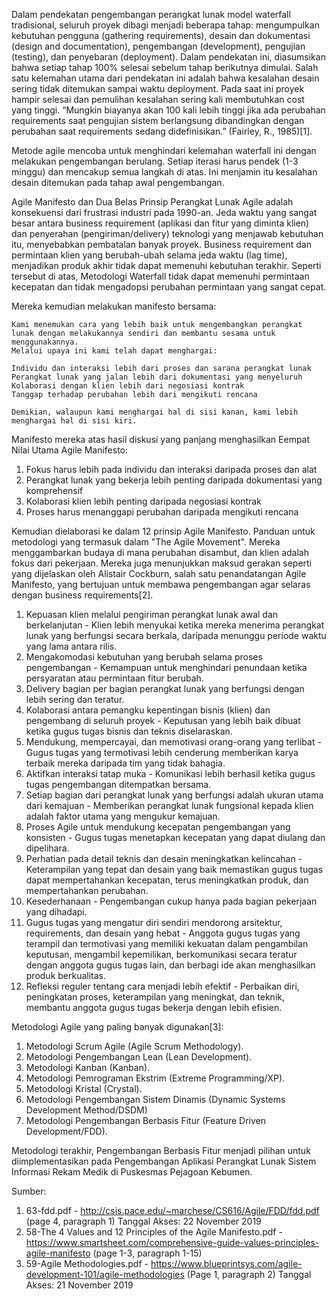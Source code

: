 Dalam pendekatan pengembangan perangkat lunak model waterfall tradisional, seluruh proyek dibagi menjadi beberapa tahap: mengumpulkan kebutuhan pengguna (gathering requirements), desain dan dokumentasi (design and documentation), pengembangan (development), pengujian (testing), dan penyebaran (deployment). Dalam pendekatan ini, diasumsikan bahwa setiap tahap 100% selesai sebelum tahap berikutnya dimulai. Salah satu kelemahan utama dari pendekatan ini adalah bahwa kesalahan desain sering tidak ditemukan sampai waktu deployment. Pada saat ini proyek hampir selesai dan pemulihan kesalahan sering kali membutuhkan cost yang tinggi. “Mungkin biayanya akan 100 kali lebih tinggi jika ada perubahan requirements saat pengujian sistem berlangsung dibandingkan dengan perubahan saat requirements sedang didefinisikan.” (Fairley, R., 1985)[1].

Metode agile mencoba untuk menghindari kelemahan waterfall ini dengan melakukan pengembangan berulang. Setiap iterasi harus pendek (1-3 minggu) dan mencakup semua langkah di atas. Ini menjamin itu kesalahan desain ditemukan pada tahap awal pengembangan.

Agile Manifesto dan Dua Belas Prinsip Perangkat Lunak Agile adalah konsekuensi dari frustrasi industri pada 1990-an. Jeda waktu yang sangat besar antara business requirement (aplikasi dan fitur yang diminta klien) dan penyerahan (pengiriman/delivery) teknologi yang menjawab kebutuhan itu, menyebabkan pembatalan banyak proyek. Business requirement dan permintaan klien yang berubah-ubah selama jeda waktu (lag time), menjadikan produk akhir tidak dapat memenuhi kebutuhan terakhir. Seperti tersebut di atas, Metodologi Waterfall tidak dapat memenuhi permintaan kecepatan dan tidak mengadopsi perubahan permintaan yang sangat cepat.

Mereka kemudian melakukan manifesto bersama:

    Kami menemukan cara yang lebih baik untuk mengembangkan perangkat lunak dengan melakukannya sendiri dan membantu sesama untuk menggunakannya.
    Melalui upaya ini kami telah dapat menghargai:

    Individu dan interaksi lebih dari proses dan sarana perangkat lunak
    Perangkat lunak yang jalan lebih dari dokumentasi yang menyeluruh
    Kolaborasi dengan klien lebih dari negosiasi kontrak
    Tanggap terhadap perubahan lebih dari mengikuti rencana

    Demikian, walaupun kami menghargai hal di sisi kanan, kami lebih menghargai hal di sisi kiri.

Manifesto mereka atas hasil diskusi yang panjang menghasilkan Eempat Nilai Utama Agile Manifesto:

1. Fokus harus lebih pada individu dan interaksi daripada proses dan alat
2. Perangkat lunak yang bekerja lebih penting daripada dokumentasi yang komprehensif
3. Kolaborasi klien lebih penting daripada negosiasi kontrak
4. Proses harus menanggapi perubahan daripada mengikuti rencana

Kemudian dielaborasi ke dalam 12 prinsip Agile Manifesto. Panduan untuk metodologi yang termasuk dalam "The Agile Movement". Mereka menggambarkan budaya di mana perubahan disambut, dan klien adalah fokus dari pekerjaan. Mereka juga menunjukkan maksud gerakan seperti yang dijelaskan oleh Alistair Cockburn, salah satu penandatangan Agile Manifesto, yang bertujuan untuk membawa pengembangan agar selaras dengan business requirements[2].

1. Kepuasan klien melalui pengiriman perangkat lunak awal dan berkelanjutan - Klien lebih menyukai ketika mereka menerima perangkat lunak yang berfungsi secara berkala, daripada menunggu periode waktu yang lama antara rilis.
2. Mengakomodasi kebutuhan yang berubah selama proses pengembangan - Kemampuan untuk menghindari penundaan ketika persyaratan atau permintaan fitur berubah.
3. Delivery bagian per bagian perangkat lunak yang berfungsi dengan lebih sering dan teratur.
4. Kolaborasi antara pemangku kepentingan bisnis (klien) dan pengembang di seluruh proyek - Keputusan yang lebih baik dibuat ketika gugus tugas bisnis dan teknis diselaraskan.
5. Mendukung, mempercayai, dan memotivasi orang-orang yang terlibat - Gugus tugas yang termotivasi lebih cenderung memberikan karya terbaik mereka daripada tim yang tidak bahagia.
6. Aktifkan interaksi tatap muka - Komunikasi lebih berhasil ketika gugus tugas pengembangan ditempatkan bersama.
7. Setiap bagian dari perangkat lunak yang berfungsi adalah ukuran utama dari kemajuan - Memberikan perangkat lunak fungsional kepada klien adalah faktor utama yang mengukur kemajuan.
8. Proses Agile  untuk mendukung kecepatan pengembangan yang konsisten - Gugus tugas menetapkan kecepatan yang dapat diulang dan dipelihara.
9. Perhatian pada detail teknis dan desain meningkatkan kelincahan - Keterampilan yang tepat dan desain yang baik memastikan gugus tugas dapat mempertahankan kecepatan, terus meningkatkan produk, dan mempertahankan perubahan.
10. Kesederhanaan - Pengembangan cukup hanya pada bagian pekerjaan yang dihadapi.
11. Gugus tugas yang mengatur diri sendiri mendorong arsitektur, requirements, dan desain yang hebat - Anggota gugus tugas yang terampil dan termotivasi yang memiliki kekuatan dalam pengambilan keputusan, mengambil kepemilikan, berkomunikasi secara teratur dengan anggota gugus tugas lain, dan berbagi ide akan menghasilkan produk berkualitas.
12. Refleksi reguler tentang cara menjadi lebih efektif - Perbaikan diri, peningkatan proses, keterampilan yang meningkat, dan teknik, membantu anggota gugus tugas bekerja dengan lebih efisien.

Metodologi Agile yang paling banyak digunakan[3]:

1. Metodologi Scrum Agile (Agile Scrum Methodology).
2. Metodologi Pengembangan Lean (Lean Development).
3. Metodologi Kanban (Kanban).
4. Metodologi Pemrograman Ekstrim (Extreme Programming/XP).
5. Metodologi Kristal (Crystal).
6. Metodologi Pengembangan Sistem Dinamis (Dynamic Systems Development Method/DSDM)
7. Metodologi Pengembangan Berbasis Fitur (Feature Driven Development/FDD).

Metodologi terakhir, Pengembangan Berbasis Fitur menjadi pilihan untuk diimplementasikan pada Pengembangan Aplikasi Perangkat Lunak Sistem Informasi Rekam Medik di Puskesmas Pejagoan Kebumen.

Sumber:

1. 63-fdd.pdf - 
    http://csis.pace.edu/~marchese/CS616/Agile/FDD/fdd.pdf
    (page 4, paragraph 1)
    Tanggal Akses: 22 November 2019
2. 58-The 4 Values and 12 Principles of the Agile Manifesto.pdf - 
    https://www.smartsheet.com/comprehensive-guide-values-principles-agile-manifesto
    (page 1-3, paragraph 1-15)
3. 59-Agile Methodologies.pdf - 
    https://www.blueprintsys.com/agile-development-101/agile-methodologies
    (Page 1, paragraph 2)
    Tanggal Akses: 21 November 2019

    
